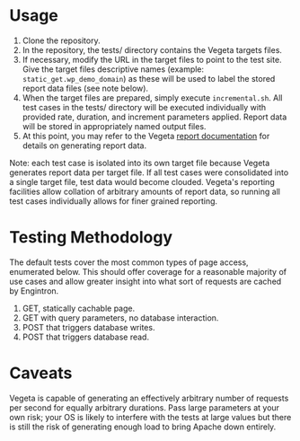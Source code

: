 # Usage
1. Clone the repository.
2. In the repository, the tests/ directory contains the Vegeta targets files. 
3. If necessary, modify the URL in the target files to point to the test site. Give the target files descriptive names (example: `static_get.wp_demo_domain`) as these will be used to label the stored report data files (see note below).
4. When the target files are prepared, simply execute `incremental.sh`. All test cases in the tests/ directory will be executed individually with provided rate, duration, and increment parameters applied. Report data will be stored in appropriately named output files.
5. At this point, you may refer to the Vegeta [report documentation](https://github.com/tsenart/vegeta#report) for details on generating report data.

Note: each test case is isolated into its own target file because Vegeta generates report data per target file. If all test cases were consolidated into a single target file, test data would become clouded. Vegeta's reporting facilities allow collation of arbitrary amounts of report data, so running all test cases individually allows for finer grained reporting.

# Testing Methodology
The default tests cover the most common types of page access, enumerated below. This should offer coverage for a reasonable majority of use cases and allow greater insight into what sort of requests are cached by Engintron.

1. GET, statically cachable page.
2. GET with query parameters, no database interaction.
3. POST that triggers database writes.
4. POST that triggers database read.

# Caveats
Vegeta is capable of generating an effectively arbitrary number of requests per second for equally arbitrary durations. Pass large parameters at your own risk; your OS is likely to interfere with the tests at large values but there is still the risk of generating enough load to bring Apache down entirely.
